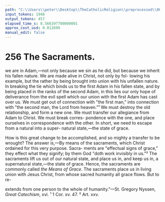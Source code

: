 ```yaml
---
path: "C:\\Users\\peter\\Desktop\\TheCatholicReligion\\preprocessed\\00273.jpg"
input_tokens: 1948
output_tokens: 457
elapsed_time_s: 8.566397700000001
approx_cost_usd: 0.012699
manual_edit: false
---
```

# 256 The Sacraments.

we are in Adam,—not only because we sin as
he did, but because we inherit his fallen nature.
We are made alive in Christ, not only by fol-
lowing his example, but the rather by being
brought into union with his unfallen nature.
In breaking the tie which binds us to the first
Adam in his fallen state, and by being placed
in the ranks of the second Adam, in this lies
our only hope of deliverance from the evil spell
which our union with the first Adam has cast
over us. We must get out of connection with
"the first man," into connection with "the
second man, the Lord from heaven."¹ We
must destroy the old relationship, and form a
new one. We must transfer our allegiance
from Adam to Christ. We must break corres-
pondence with the one, and place ourselves in
correspondence with the other. In short, we
need to escape from a natural into a super-
natural state,—the state of grace.

How is this great change to be accomplished,
and so mighty a transfer to be wrought? The
answer is,—By means of the sacraments, which
Christ ordained for this very purpose. Sacra-
ments are "effectual signs of grace," they effect
what they signify; by them God "doth work
invisibly in us."² The sacraments lift us out
of our natural state, and place us in, and keep
us in, a supernatural state,—the state of grace.
Hence, the sacraments are commonly called
*the Means of Grace*. The sacraments place us
in living union with Jesus Christ, from whose
sacred humanity all grace flows. But to re-

extends from one person to the whole of humanity."—St.
Gregory Nyssen, *Great Catechism*, xvi.
¹ 1 Cor. xv. 47.                     ² Art. xxv.